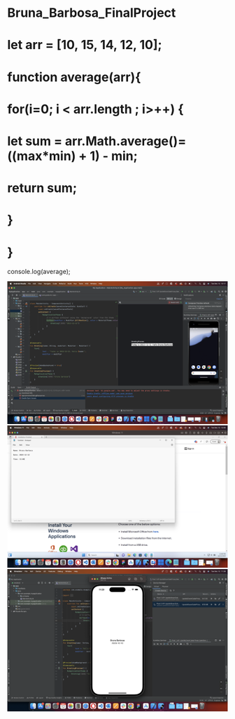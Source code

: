 # Bruna_Barbosa_FinalProject



# let arr = [10, 15, 14, 12, 10];
# function average(arr){
#   for(i=0; i < arr.length ; i>++) {
#       let sum = arr.Math.average()=((max*min) + 1) - min;
#      return sum;
#   }
# }

console.log(average);

![androidStudio](./images/androidStudio.png)
![parallels](./images/parallels.png)
![xCode](./images/xCode.png)


